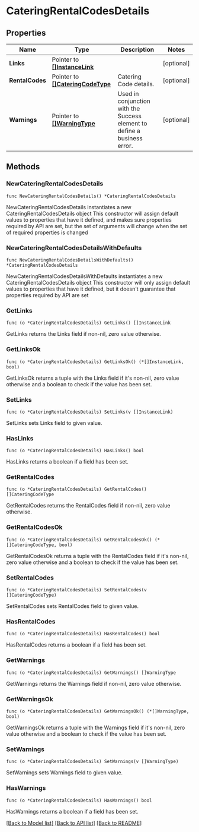 # CateringRentalCodesDetails

## Properties

Name | Type | Description | Notes
------------ | ------------- | ------------- | -------------
**Links** | Pointer to [**[]InstanceLink**](InstanceLink.md) |  | [optional] 
**RentalCodes** | Pointer to [**[]CateringCodeType**](CateringCodeType.md) | Catering Code details. | [optional] 
**Warnings** | Pointer to [**[]WarningType**](WarningType.md) | Used in conjunction with the Success element to define a business error. | [optional] 

## Methods

### NewCateringRentalCodesDetails

`func NewCateringRentalCodesDetails() *CateringRentalCodesDetails`

NewCateringRentalCodesDetails instantiates a new CateringRentalCodesDetails object
This constructor will assign default values to properties that have it defined,
and makes sure properties required by API are set, but the set of arguments
will change when the set of required properties is changed

### NewCateringRentalCodesDetailsWithDefaults

`func NewCateringRentalCodesDetailsWithDefaults() *CateringRentalCodesDetails`

NewCateringRentalCodesDetailsWithDefaults instantiates a new CateringRentalCodesDetails object
This constructor will only assign default values to properties that have it defined,
but it doesn't guarantee that properties required by API are set

### GetLinks

`func (o *CateringRentalCodesDetails) GetLinks() []InstanceLink`

GetLinks returns the Links field if non-nil, zero value otherwise.

### GetLinksOk

`func (o *CateringRentalCodesDetails) GetLinksOk() (*[]InstanceLink, bool)`

GetLinksOk returns a tuple with the Links field if it's non-nil, zero value otherwise
and a boolean to check if the value has been set.

### SetLinks

`func (o *CateringRentalCodesDetails) SetLinks(v []InstanceLink)`

SetLinks sets Links field to given value.

### HasLinks

`func (o *CateringRentalCodesDetails) HasLinks() bool`

HasLinks returns a boolean if a field has been set.

### GetRentalCodes

`func (o *CateringRentalCodesDetails) GetRentalCodes() []CateringCodeType`

GetRentalCodes returns the RentalCodes field if non-nil, zero value otherwise.

### GetRentalCodesOk

`func (o *CateringRentalCodesDetails) GetRentalCodesOk() (*[]CateringCodeType, bool)`

GetRentalCodesOk returns a tuple with the RentalCodes field if it's non-nil, zero value otherwise
and a boolean to check if the value has been set.

### SetRentalCodes

`func (o *CateringRentalCodesDetails) SetRentalCodes(v []CateringCodeType)`

SetRentalCodes sets RentalCodes field to given value.

### HasRentalCodes

`func (o *CateringRentalCodesDetails) HasRentalCodes() bool`

HasRentalCodes returns a boolean if a field has been set.

### GetWarnings

`func (o *CateringRentalCodesDetails) GetWarnings() []WarningType`

GetWarnings returns the Warnings field if non-nil, zero value otherwise.

### GetWarningsOk

`func (o *CateringRentalCodesDetails) GetWarningsOk() (*[]WarningType, bool)`

GetWarningsOk returns a tuple with the Warnings field if it's non-nil, zero value otherwise
and a boolean to check if the value has been set.

### SetWarnings

`func (o *CateringRentalCodesDetails) SetWarnings(v []WarningType)`

SetWarnings sets Warnings field to given value.

### HasWarnings

`func (o *CateringRentalCodesDetails) HasWarnings() bool`

HasWarnings returns a boolean if a field has been set.


[[Back to Model list]](../README.md#documentation-for-models) [[Back to API list]](../README.md#documentation-for-api-endpoints) [[Back to README]](../README.md)



